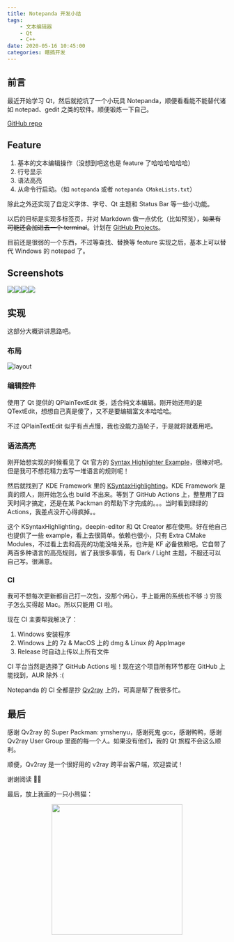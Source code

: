 ```yaml
---
title: Notepanda 开发小结
tags: 
    - 文本编辑器
    - Qt
    - C++
date: 2020-05-16 10:45:00
categories: 瞎搞开发
---
```


## 前言

最近开始学习 Qt，然后就挖坑了一个小玩具 Notepanda，顺便看看能不能替代诸如 notepad、gedit 之类的软件。顺便锻炼一下自己。

[GitHub repo](https://github.com/ChungZH/notepanda)

## Feature

1. 基本的文本编辑操作（没想到吧这也是 feature 了哈哈哈哈哈哈）
2. 行号显示
3. 语法高亮
4. 从命令行启动。（如 `notepanda` 或者 `notepanda CMakeLists.txt`）

除此之外还实现了自定义字体、字号、Qt 主题和 Status Bar 等一些小功能。

以后的目标是实现多标签页，并对 Markdown 做一点优化（比如预览），~~如果有可能还会加进去一个 terminal~~。计划在 [GitHub Projects](https://github.com/ChungZH/notepanda/projects/)。

目前还是很弱的一个东西，不过等查找、替换等 feature 实现之后，基本上可以替代 Windows 的 notepad 了。

## Screenshots

![](https://czh-img.oss-cn-shenzhen.aliyuncs.com/blog/code/notepanda/notepanda-sc1.png)![](https://czh-img.oss-cn-shenzhen.aliyuncs.com/blog/code/notepanda/notepanda-sc2.png)![](https://czh-img.oss-cn-shenzhen.aliyuncs.com/blog/code/notepanda/notepanda-sc3.png)![](https://czh-img.oss-cn-shenzhen.aliyuncs.com/blog/code/notepanda/notepanda-sc4.png)

## 实现

这部分大概讲讲思路吧。

### 布局

![layout](https://czh-img.oss-cn-shenzhen.aliyuncs.com/blog/code/notepanda/notepanda.png)

### 编辑控件

使用了 Qt 提供的 QPlainTextEdit 类，适合纯文本编辑。刚开始还用的是 QTextEdit，想想自己真是傻了，又不是要编辑富文本哈哈哈。

不过 QPlainTextEdit 似乎有点点慢，我也没能力造轮子，于是就将就着用吧。

### 语法高亮

刚开始想实现的时候看见了 Qt 官方的 [Syntax Highlighter Example](https://links.jianshu.com/go?to=http%3A%2F%2Fdoc.qt.io%2Fqt-5%2Fqtwidgets-richtext-syntaxhighlighter-example.html)，很棒对吧。但是我可不想花精力去写一堆语言的规则呢！

然后就找到了 KDE Framework 里的 [KSyntaxHighlighting](https://links.jianshu.com/go?to=https%3A%2F%2Fgithub.com%2FKDE%2Fsyntax-highlighting)。KDE Framework 是真的烦人，刚开始怎么也 build 不出来。等到了 GitHub Actions 上，整整用了四天时间才搞定，还是在某 Packman 的帮助下才完成的。。。当时看到绿绿的 Actions，我差点没开心得疯掉。。

这个 KSyntaxHighlighting，deepin-editor 和 Qt Creator 都在使用。好在他自己也提供了一些 example，看上去很简单。依赖也很小，只有 Extra CMake Modules，不过看上去和高亮的功能没啥关系，也许是 KF 必备依赖吧。它自带了两百多种语言的高亮规则，省了我很多事情，有 Dark / Light 主题，不服还可以自己写。很满意。

### CI

我可不想每次更新都自己打一次包，没那个闲心，手上能用的系统也不够 :) 穷孩子怎么买得起 Mac。所以只能用 CI 啦。

现在 CI 主要帮我解决了：

1. Windows 安装程序
2. Windows 上的 7z & MacOS 上的 dmg & Linux 的 AppImage
3. Release 时自动上传以上所有文件

CI 平台当然是选择了 GitHub Actions 啦！现在这个项目所有环节都在 GitHub 上能找到，AUR 除外 :( 

Notepanda 的 CI 全都是抄 [Qv2ray](https://github.com/qv2ray/qv2ray) 上的，可真是帮了我很多忙。

## 最后

感谢 Qv2ray 的 Super Packman: ymshenyu，感谢死鬼 gcc，感谢鸭鸭，感谢 Qv2ray User Group 里面的每一个人。如果没有他们，我的 Qt 旅程不会这么顺利。

顺便，Qv2ray 是一个很好用的 v2ray 跨平台客户端，欢迎尝试！

谢谢阅读 🙇‍♂️

最后，放上我画的一只小熊猫：

<div align="center"><img src="https://czh-img.oss-cn-shenzhen.aliyuncs.com/blog/code/notepanda/logo.png" width="300"/></div>

<Donate/>
<Vssue title="notepanda" />
